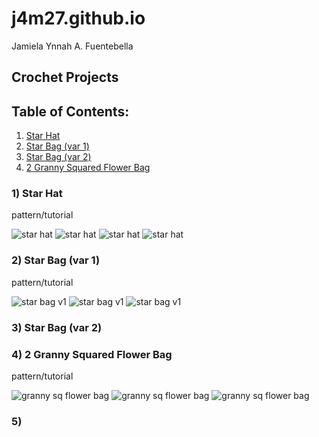 # j4m27.github.io
Jamiela Ynnah A. Fuentebella

## Crochet Projects

## Table of Contents:
1. <a href="#star_hat">Star Hat</a>
2. <a href="#star_bag1">Star Bag (var 1)</a>
3. <a href="#star_bag2">Star Bag (var 2)</a>
4. <a href="#granny_flowerbag">2 Granny Squared Flower Bag</a>



### 1) <a id="star_hat">Star Hat</a>
pattern/tutorial

![star hat](https://i.pinimg.com/564x/05/2c/f2/052cf27e4c8c7531259873cd4330ca3f.jpg)
![star hat](https://i.pinimg.com/564x/99/1d/4d/991d4ddfdf7519ce85043f6efa9e7d28.jpg)
![star hat](https://i.pinimg.com/564x/0e/6c/a0/0e6ca082bf7731069942d69610877aeb.jpg)
![star hat](https://i.pinimg.com/564x/41/ce/b2/41ceb2ab95d29ed5b12c6553cbf971c9.jpg)

### 2) <a id="star_bag1">Star Bag (var 1)</a>
pattern/tutorial

![star bag v1](https://i.pinimg.com/564x/a7/aa/13/a7aa1376f9d44a80b100bac8cb224006.jpg)
![star bag v1](https://i.pinimg.com/564x/05/0b/c8/050bc899c7450d61b1497f87a9470dec.jpg)
![star bag v1](https://i.pinimg.com/564x/3a/01/1c/3a011ccc36c23124f59abf1de8e9ba6a.jpg)

### 3) <a id="star_bag2">Star Bag (var 2)</a>
### 4) <a id="granny_flowerbag">2 Granny Squared Flower Bag</a>
pattern/tutorial

![granny sq flower bag](https://i.pinimg.com/564x/99/00/9b/99009b2c3eafbe14c192a5400c4e36e7.jpg)
![granny sq flower bag](https://i.pinimg.com/564x/3f/50/ab/3f50abc4859f90cf5a828070a5c6e22e.jpg)
![granny sq flower bag](https://i.pinimg.com/564x/08/27/9e/08279e8e672edb84dbab4384530dab22.jpg)

### 5) 
